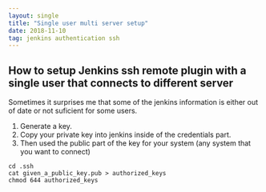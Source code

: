 ```yaml
---
layout: single
title: "Single user multi server setup"
date: 2018-11-10
tag: jenkins authentication ssh
---
```

## How to setup Jenkins ssh remote plugin with a single user that connects to different server
Sometimes it surprises me that some of the jenkins information is either out of date or not suficient for some users.

1. Generate a key. 
1. Copy your private key into jenkins inside of the credentials part.
2. Then used the public part of the key for your system (any system that you want to connect)
```
cd .ssh
cat given_a_public_key.pub > authorized_keys
chmod 644 authorized_keys 
```